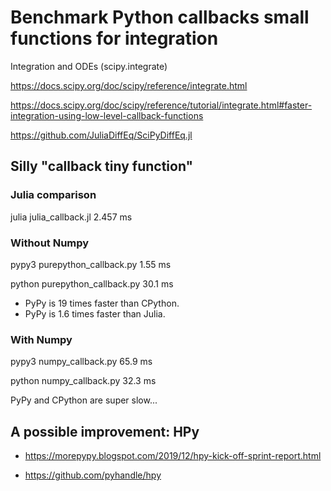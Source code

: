 # Benchmark Python callbacks small functions for integration

Integration and ODEs (scipy.integrate)

https://docs.scipy.org/doc/scipy/reference/integrate.html

https://docs.scipy.org/doc/scipy/reference/tutorial/integrate.html#faster-integration-using-low-level-callback-functions

https://github.com/JuliaDiffEq/SciPyDiffEq.jl

## Silly "callback tiny function"

### Julia comparison

julia julia_callback.jl
2.457 ms

### Without Numpy

pypy3 purepython_callback.py
1.55 ms

python purepython_callback.py
30.1 ms

- PyPy is 19 times faster than CPython.
- PyPy is 1.6 times faster than Julia.

### With Numpy

pypy3 numpy_callback.py
65.9 ms

python numpy_callback.py
32.3 ms

PyPy and CPython are super slow...

## A possible improvement: HPy

- https://morepypy.blogspot.com/2019/12/hpy-kick-off-sprint-report.html

- https://github.com/pyhandle/hpy